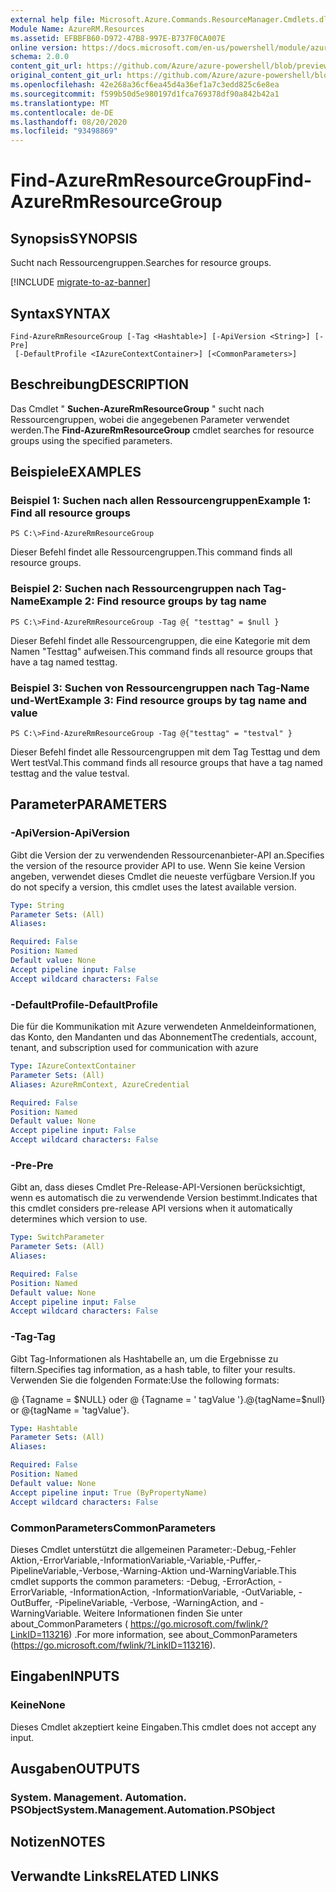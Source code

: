 ```yaml
---
external help file: Microsoft.Azure.Commands.ResourceManager.Cmdlets.dll-Help.xml
Module Name: AzureRM.Resources
ms.assetid: EFBBFB60-D972-47B8-997E-B737F0CA007E
online version: https://docs.microsoft.com/en-us/powershell/module/azurerm.resources/find-azurermresourcegroup
schema: 2.0.0
content_git_url: https://github.com/Azure/azure-powershell/blob/preview/src/ResourceManager/Resources/Commands.Resources/help/Find-AzureRmResourceGroup.md
original_content_git_url: https://github.com/Azure/azure-powershell/blob/preview/src/ResourceManager/Resources/Commands.Resources/help/Find-AzureRmResourceGroup.md
ms.openlocfilehash: 42e268a36cf6ea45d4a36ef1a7c3edd825c6e8ea
ms.sourcegitcommit: f599b50d5e980197d1fca769378df90a842b42a1
ms.translationtype: MT
ms.contentlocale: de-DE
ms.lasthandoff: 08/20/2020
ms.locfileid: "93498869"
---
```

# <span data-ttu-id="349c7-101">Find-AzureRmResourceGroup</span><span class="sxs-lookup"><span data-stu-id="349c7-101">Find-AzureRmResourceGroup</span></span>

## <span data-ttu-id="349c7-102">Synopsis</span><span class="sxs-lookup"><span data-stu-id="349c7-102">SYNOPSIS</span></span>
<span data-ttu-id="349c7-103">Sucht nach Ressourcengruppen.</span><span class="sxs-lookup"><span data-stu-id="349c7-103">Searches for resource groups.</span></span>

[!INCLUDE [migrate-to-az-banner](../../includes/migrate-to-az-banner.md)]

## <span data-ttu-id="349c7-104">Syntax</span><span class="sxs-lookup"><span data-stu-id="349c7-104">SYNTAX</span></span>

```
Find-AzureRmResourceGroup [-Tag <Hashtable>] [-ApiVersion <String>] [-Pre]
 [-DefaultProfile <IAzureContextContainer>] [<CommonParameters>]
```

## <span data-ttu-id="349c7-105">Beschreibung</span><span class="sxs-lookup"><span data-stu-id="349c7-105">DESCRIPTION</span></span>
<span data-ttu-id="349c7-106">Das Cmdlet " **Suchen-AzureRmResourceGroup** " sucht nach Ressourcengruppen, wobei die angegebenen Parameter verwendet werden.</span><span class="sxs-lookup"><span data-stu-id="349c7-106">The **Find-AzureRmResourceGroup** cmdlet searches for resource groups using the specified parameters.</span></span>

## <span data-ttu-id="349c7-107">Beispiele</span><span class="sxs-lookup"><span data-stu-id="349c7-107">EXAMPLES</span></span>

### <span data-ttu-id="349c7-108">Beispiel 1: Suchen nach allen Ressourcengruppen</span><span class="sxs-lookup"><span data-stu-id="349c7-108">Example 1: Find all resource groups</span></span>
```
PS C:\>Find-AzureRmResourceGroup
```

<span data-ttu-id="349c7-109">Dieser Befehl findet alle Ressourcengruppen.</span><span class="sxs-lookup"><span data-stu-id="349c7-109">This command finds all resource groups.</span></span>

### <span data-ttu-id="349c7-110">Beispiel 2: Suchen nach Ressourcengruppen nach Tag-Name</span><span class="sxs-lookup"><span data-stu-id="349c7-110">Example 2: Find resource groups by tag name</span></span>
```
PS C:\>Find-AzureRmResourceGroup -Tag @{ "testtag" = $null }
```

<span data-ttu-id="349c7-111">Dieser Befehl findet alle Ressourcengruppen, die eine Kategorie mit dem Namen "Testtag" aufweisen.</span><span class="sxs-lookup"><span data-stu-id="349c7-111">This command finds all resource groups that have a tag named testtag.</span></span>

### <span data-ttu-id="349c7-112">Beispiel 3: Suchen von Ressourcengruppen nach Tag-Name und-Wert</span><span class="sxs-lookup"><span data-stu-id="349c7-112">Example 3: Find resource groups by tag name and value</span></span>
```
PS C:\>Find-AzureRmResourceGroup -Tag @{"testtag" = "testval" }
```

<span data-ttu-id="349c7-113">Dieser Befehl findet alle Ressourcengruppen mit dem Tag Testtag und dem Wert testVal.</span><span class="sxs-lookup"><span data-stu-id="349c7-113">This command finds all resource groups that have a tag named testtag and the value testval.</span></span>

## <span data-ttu-id="349c7-114">Parameter</span><span class="sxs-lookup"><span data-stu-id="349c7-114">PARAMETERS</span></span>

### <span data-ttu-id="349c7-115">-ApiVersion</span><span class="sxs-lookup"><span data-stu-id="349c7-115">-ApiVersion</span></span>
<span data-ttu-id="349c7-116">Gibt die Version der zu verwendenden Ressourcenanbieter-API an.</span><span class="sxs-lookup"><span data-stu-id="349c7-116">Specifies the version of the resource provider API to use.</span></span> <span data-ttu-id="349c7-117">Wenn Sie keine Version angeben, verwendet dieses Cmdlet die neueste verfügbare Version.</span><span class="sxs-lookup"><span data-stu-id="349c7-117">If you do not specify a version, this cmdlet uses the latest available version.</span></span>

```yaml
Type: String
Parameter Sets: (All)
Aliases:

Required: False
Position: Named
Default value: None
Accept pipeline input: False
Accept wildcard characters: False
```

### <span data-ttu-id="349c7-118">-DefaultProfile</span><span class="sxs-lookup"><span data-stu-id="349c7-118">-DefaultProfile</span></span>
<span data-ttu-id="349c7-119">Die für die Kommunikation mit Azure verwendeten Anmeldeinformationen, das Konto, den Mandanten und das Abonnement</span><span class="sxs-lookup"><span data-stu-id="349c7-119">The credentials, account, tenant, and subscription used for communication with azure</span></span>

```yaml
Type: IAzureContextContainer
Parameter Sets: (All)
Aliases: AzureRmContext, AzureCredential

Required: False
Position: Named
Default value: None
Accept pipeline input: False
Accept wildcard characters: False
```

### <span data-ttu-id="349c7-120">-Pre</span><span class="sxs-lookup"><span data-stu-id="349c7-120">-Pre</span></span>
<span data-ttu-id="349c7-121">Gibt an, dass dieses Cmdlet Pre-Release-API-Versionen berücksichtigt, wenn es automatisch die zu verwendende Version bestimmt.</span><span class="sxs-lookup"><span data-stu-id="349c7-121">Indicates that this cmdlet considers pre-release API versions when it automatically determines which version to use.</span></span>

```yaml
Type: SwitchParameter
Parameter Sets: (All)
Aliases:

Required: False
Position: Named
Default value: None
Accept pipeline input: False
Accept wildcard characters: False
```

### <span data-ttu-id="349c7-122">-Tag</span><span class="sxs-lookup"><span data-stu-id="349c7-122">-Tag</span></span>
<span data-ttu-id="349c7-123">Gibt Tag-Informationen als Hashtabelle an, um die Ergebnisse zu filtern.</span><span class="sxs-lookup"><span data-stu-id="349c7-123">Specifies tag information, as a hash table, to filter your results.</span></span> <span data-ttu-id="349c7-124">Verwenden Sie die folgenden Formate:</span><span class="sxs-lookup"><span data-stu-id="349c7-124">Use the following formats:</span></span>

<span data-ttu-id="349c7-125">@ {Tagname = $NULL} oder @ {Tagname = ' tagValue '}.</span><span class="sxs-lookup"><span data-stu-id="349c7-125">@{tagName=$null} or @{tagName = 'tagValue'}.</span></span>

```yaml
Type: Hashtable
Parameter Sets: (All)
Aliases:

Required: False
Position: Named
Default value: None
Accept pipeline input: True (ByPropertyName)
Accept wildcard characters: False
```

### <span data-ttu-id="349c7-126">CommonParameters</span><span class="sxs-lookup"><span data-stu-id="349c7-126">CommonParameters</span></span>
<span data-ttu-id="349c7-127">Dieses Cmdlet unterstützt die allgemeinen Parameter:-Debug,-Fehler Aktion,-ErrorVariable,-InformationVariable,-Variable,-Puffer,-PipelineVariable,-Verbose,-Warning-Aktion und-WarningVariable.</span><span class="sxs-lookup"><span data-stu-id="349c7-127">This cmdlet supports the common parameters: -Debug, -ErrorAction, -ErrorVariable, -InformationAction, -InformationVariable, -OutVariable, -OutBuffer, -PipelineVariable, -Verbose, -WarningAction, and -WarningVariable.</span></span> <span data-ttu-id="349c7-128">Weitere Informationen finden Sie unter about_CommonParameters ( https://go.microsoft.com/fwlink/?LinkID=113216) .</span><span class="sxs-lookup"><span data-stu-id="349c7-128">For more information, see about_CommonParameters (https://go.microsoft.com/fwlink/?LinkID=113216).</span></span>

## <span data-ttu-id="349c7-129">Eingaben</span><span class="sxs-lookup"><span data-stu-id="349c7-129">INPUTS</span></span>

### <span data-ttu-id="349c7-130">Keine</span><span class="sxs-lookup"><span data-stu-id="349c7-130">None</span></span>
<span data-ttu-id="349c7-131">Dieses Cmdlet akzeptiert keine Eingaben.</span><span class="sxs-lookup"><span data-stu-id="349c7-131">This cmdlet does not accept any input.</span></span>

## <span data-ttu-id="349c7-132">Ausgaben</span><span class="sxs-lookup"><span data-stu-id="349c7-132">OUTPUTS</span></span>

### <span data-ttu-id="349c7-133">System. Management. Automation. PSObject</span><span class="sxs-lookup"><span data-stu-id="349c7-133">System.Management.Automation.PSObject</span></span>

## <span data-ttu-id="349c7-134">Notizen</span><span class="sxs-lookup"><span data-stu-id="349c7-134">NOTES</span></span>

## <span data-ttu-id="349c7-135">Verwandte Links</span><span class="sxs-lookup"><span data-stu-id="349c7-135">RELATED LINKS</span></span>
